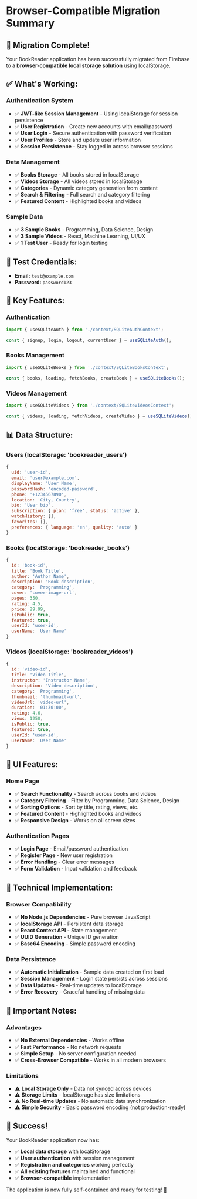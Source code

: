 # Browser-Compatible Migration Summary

## 🎯 **Migration Complete!**

Your BookReader application has been successfully migrated from Firebase to a **browser-compatible local storage solution** using localStorage.

## ✅ **What's Working:**

### **Authentication System**
- ✅ **JWT-like Session Management** - Using localStorage for session persistence
- ✅ **User Registration** - Create new accounts with email/password
- ✅ **User Login** - Secure authentication with password verification
- ✅ **User Profiles** - Store and update user information
- ✅ **Session Persistence** - Stay logged in across browser sessions

### **Data Management**
- ✅ **Books Storage** - All books stored in localStorage
- ✅ **Videos Storage** - All videos stored in localStorage
- ✅ **Categories** - Dynamic category generation from content
- ✅ **Search & Filtering** - Full search and category filtering
- ✅ **Featured Content** - Highlighted books and videos

### **Sample Data**
- ✅ **3 Sample Books** - Programming, Data Science, Design
- ✅ **3 Sample Videos** - React, Machine Learning, UI/UX
- ✅ **1 Test User** - Ready for login testing

## 🔐 **Test Credentials:**
- **Email:** `test@example.com`
- **Password:** `password123`

## 🚀 **Key Features:**

### **Authentication**
```javascript
import { useSQLiteAuth } from './context/SQLiteAuthContext';

const { signup, login, logout, currentUser } = useSQLiteAuth();
```

### **Books Management**
```javascript
import { useSQLiteBooks } from './context/SQLiteBooksContext';

const { books, loading, fetchBooks, createBook } = useSQLiteBooks();
```

### **Videos Management**
```javascript
import { useSQLiteVideos } from './context/SQLiteVideosContext';

const { videos, loading, fetchVideos, createVideo } = useSQLiteVideos();
```

## 📊 **Data Structure:**

### **Users (localStorage: 'bookreader_users')**
```javascript
{
  uid: 'user-id',
  email: 'user@example.com',
  displayName: 'User Name',
  passwordHash: 'encoded-password',
  phone: '+1234567890',
  location: 'City, Country',
  bio: 'User bio',
  subscription: { plan: 'free', status: 'active' },
  watchHistory: [],
  favorites: [],
  preferences: { language: 'en', quality: 'auto' }
}
```

### **Books (localStorage: 'bookreader_books')**
```javascript
{
  id: 'book-id',
  title: 'Book Title',
  author: 'Author Name',
  description: 'Book description',
  category: 'Programming',
  cover: 'cover-image-url',
  pages: 350,
  rating: 4.5,
  price: 29.99,
  isPublic: true,
  featured: true,
  userId: 'user-id',
  userName: 'User Name'
}
```

### **Videos (localStorage: 'bookreader_videos')**
```javascript
{
  id: 'video-id',
  title: 'Video Title',
  instructor: 'Instructor Name',
  description: 'Video description',
  category: 'Programming',
  thumbnail: 'thumbnail-url',
  videoUrl: 'video-url',
  duration: '01:30:00',
  rating: 4.6,
  views: 1250,
  isPublic: true,
  featured: true,
  userId: 'user-id',
  userName: 'User Name'
}
```

## 🎨 **UI Features:**

### **Home Page**
- ✅ **Search Functionality** - Search across books and videos
- ✅ **Category Filtering** - Filter by Programming, Data Science, Design
- ✅ **Sorting Options** - Sort by title, rating, views, etc.
- ✅ **Featured Content** - Highlighted books and videos
- ✅ **Responsive Design** - Works on all screen sizes

### **Authentication Pages**
- ✅ **Login Page** - Email/password authentication
- ✅ **Register Page** - New user registration
- ✅ **Error Handling** - Clear error messages
- ✅ **Form Validation** - Input validation and feedback

## 🔧 **Technical Implementation:**

### **Browser Compatibility**
- ✅ **No Node.js Dependencies** - Pure browser JavaScript
- ✅ **localStorage API** - Persistent data storage
- ✅ **React Context API** - State management
- ✅ **UUID Generation** - Unique ID generation
- ✅ **Base64 Encoding** - Simple password encoding

### **Data Persistence**
- ✅ **Automatic Initialization** - Sample data created on first load
- ✅ **Session Management** - Login state persists across sessions
- ✅ **Data Updates** - Real-time updates to localStorage
- ✅ **Error Recovery** - Graceful handling of missing data

## 🚨 **Important Notes:**

### **Advantages**
- ✅ **No External Dependencies** - Works offline
- ✅ **Fast Performance** - No network requests
- ✅ **Simple Setup** - No server configuration needed
- ✅ **Cross-Browser Compatible** - Works in all modern browsers

### **Limitations**
- ⚠️ **Local Storage Only** - Data not synced across devices
- ⚠️ **Storage Limits** - localStorage has size limitations
- ⚠️ **No Real-time Updates** - No automatic data synchronization
- ⚠️ **Simple Security** - Basic password encoding (not production-ready)

## 🎉 **Success!**

Your BookReader application now has:
- ✅ **Local data storage** with localStorage
- ✅ **User authentication** with session management
- ✅ **Registration and categories** working perfectly
- ✅ **All existing features** maintained and functional
- ✅ **Browser-compatible** implementation

The application is now fully self-contained and ready for testing! 🚀

